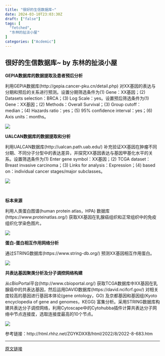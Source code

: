 ```yaml
---
title: "很好的生信数据库~"
date: 2024-03-10T23:03:30Z
draft: ["false"]
tags: [
  "fetched",
  "东林的扯淡小屋"
]
categories: ["Acdemic"]
---
```

很好的生信数据库~ by 东林的扯淡小屋
------
<div><p><strong><span>GEPIA数据库的数据提取及患者预</span><span>后分析</span></strong><span></span></p><p><span>利用GEPIA数据库(http://gepia.cancer-pku.cn/detail.php) 对XX基因的表达与分期和预后的关系进行预测。设置分期筛选条件为(1) Gene：XX基因；(2) Datasets selection：BRCA；(3) Log Scale：yes。设置预后筛选条件为(1) Gene：XX基因；(2) Methods：Overall Survival；(3) Group cutoff：median；(4) Hazards ratio：yes；(5) 95% confidence interval：yes；(6) Axis units：months。</span></p><p><img data-galleryid="" data-imgfileid="100025645" data-ratio="0.5555555555555556" data-s="300,640" data-type="png" data-w="1080" data-src="https://mmbiz.qpic.cn/mmbiz_png/kZ1wdgAscBrXiaChtiabbCdXh6j1nnQNnibtj6ibDOmx6AEla7vhZ7bNAxeICO9HrJQavvFHcLW3REt994T4ZIzibew/640?wx_fmt=png&amp;from=appmsg" src="https://mmbiz.qpic.cn/mmbiz_png/kZ1wdgAscBrXiaChtiabbCdXh6j1nnQNnibtj6ibDOmx6AEla7vhZ7bNAxeICO9HrJQavvFHcLW3REt994T4ZIzibew/640?wx_fmt=png&amp;from=appmsg"></p><p><span></span></p><p><strong><span>UALCAN数据库的数据提取和分析</span></strong><span></span></p><p><span>利用UALCAN数据库(http://ualcan.path.uab.edu/) 补充验证XX基因在肿瘤不同分期、不同分子分型中的表达差异，并探究XX基因表达与基因甲基化水平的关系。设置筛选条件为(1) Enter gene symbol：XX基因；(2) TCGA dataset：Breast invasive carcinoma；(3) Links for analysis：Expression；(4) based on：individual cancer stages/major subclasses。</span></p><p><img data-galleryid="" data-imgfileid="100025646" data-ratio="0.5555555555555556" data-s="300,640" data-type="png" data-w="1080" data-src="https://mmbiz.qpic.cn/mmbiz_png/kZ1wdgAscBrXiaChtiabbCdXh6j1nnQNnibVfly7Kr0JOB2iaRWzwWias3Ra9pJGrO9seibOxu4XiaQYYLicmXnoyZWlkw/640?wx_fmt=png&amp;from=appmsg" src="https://mmbiz.qpic.cn/mmbiz_png/kZ1wdgAscBrXiaChtiabbCdXh6j1nnQNnibVfly7Kr0JOB2iaRWzwWias3Ra9pJGrO9seibOxu4XiaQYYLicmXnoyZWlkw/640?wx_fmt=png&amp;from=appmsg"></p><p><br></p><p><strong><span>标本来源</span></strong><span></span></p><p><span>利用人类蛋白图谱(human protein atlas，HPA) 数据库(https://www.proteinatlas.org/) 获取XX基因在乳腺癌组织和正常组织中的免疫组织化学染色图片。</span></p><p><img data-galleryid="" data-imgfileid="100025647" data-ratio="0.5555555555555556" data-s="300,640" data-type="png" data-w="1080" data-src="https://mmbiz.qpic.cn/mmbiz_png/kZ1wdgAscBrXiaChtiabbCdXh6j1nnQNnibibUCd9Ita7WDdVuMan5tTDLiaCyOmHrj7p1nibia4jkhY0UIgibZibTNbHVQ/640?wx_fmt=png&amp;from=appmsg" src="https://mmbiz.qpic.cn/mmbiz_png/kZ1wdgAscBrXiaChtiabbCdXh6j1nnQNnibibUCd9Ita7WDdVuMan5tTDLiaCyOmHrj7p1nibia4jkhY0UIgibZibTNbHVQ/640?wx_fmt=png&amp;from=appmsg"></p><p><span></span></p><p><strong><span>蛋白-蛋白相互作用网络分析</span></strong><span></span></p><p><span>通过STRING数据库(https://www.string-db.org/) 预测XX基因相互作用蛋白。</span></p><p><img data-galleryid="" data-imgfileid="100025648" data-ratio="0.5555555555555556" data-s="300,640" data-type="png" data-w="1080" data-src="https://mmbiz.qpic.cn/mmbiz_png/kZ1wdgAscBrXiaChtiabbCdXh6j1nnQNniblre92BqOTmktxrxKxdJM2ribbzWZIbiboibJMWZbUc83HmMLHCichSHqeA/640?wx_fmt=png&amp;from=appmsg" src="https://mmbiz.qpic.cn/mmbiz_png/kZ1wdgAscBrXiaChtiabbCdXh6j1nnQNniblre92BqOTmktxrxKxdJM2ribbzWZIbiboibJMWZbUc83HmMLHCichSHqeA/640?wx_fmt=png&amp;from=appmsg"></p><p><span></span></p><p><strong><span>共表达基因聚类分析及分子调控网络构建</span></strong><span></span></p><p><span>从cBioPortal平台(http://www.cbioportal.org/) 获取TCGA数据库中XX基因在乳腺癌中的共表达基因，然后运用DAVID数据库(https://david.ncifcrf.gov/) 对相关度较高的基因进行基因本体论(gene ontology，GO) 及京都基因和基因组(Kyoto encyclopedia of gene and genomes，KEGG) 富集分析。采用STRING数据库构建共表达分子调控网络，利用Cytoscape中的Cytohubba插件计算共表达分子网络中节点连接度，选取连接度最高的10个节点。</span></p><p><img data-galleryid="" data-imgfileid="100025649" data-ratio="0.5555555555555556" data-s="300,640" data-type="png" data-w="1080" data-src="https://mmbiz.qpic.cn/mmbiz_png/kZ1wdgAscBrXiaChtiabbCdXh6j1nnQNnibgia8Vw1DHTr5sFC3tJG8q8KNkIhLFicAMvGlurghHkQ0BIvIiamQuuphg/640?wx_fmt=png&amp;from=appmsg" src="https://mmbiz.qpic.cn/mmbiz_png/kZ1wdgAscBrXiaChtiabbCdXh6j1nnQNnibgia8Vw1DHTr5sFC3tJG8q8KNkIhLFicAMvGlurghHkQ0BIvIiamQuuphg/640?wx_fmt=png&amp;from=appmsg"></p><p>参考链接：http://html.rhhz.net/ZGYKDXXB/html/2022/8/2022-8-683.htm</p><p><mp-style-type data-value="3"></mp-style-type></p></div>  
<hr>
<a href="https://mp.weixin.qq.com/s/D7pDZ-cTmVSVTbKRE66VcQ",target="_blank" rel="noopener noreferrer">原文链接</a>
